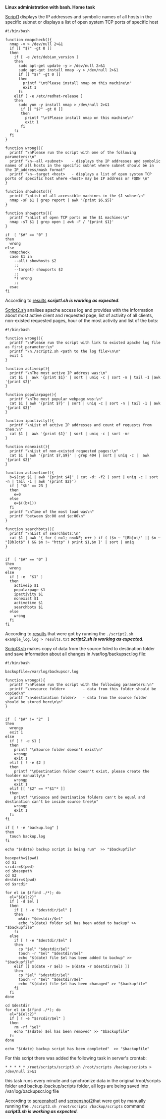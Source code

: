 **Linux administration with bash. Home task**


[Script1](script1.sh) displays the IP addresses and symbolic names of all hosts in the specific subnet or displays a list of open system TCP ports of specific host
```
#!/bin/bash

function nmapcheck(){
  nmap -v > /dev/null 2>&1
  if [[ "$?" -gt 0 ]]
  then
    if [ -e /etc/debian_version ]
    then
      sudo apt-get update -y > /dev/null 2>&1
      sudo apt-get install nmap -y > /dev/null 2>&1
      if [[ "$?" -gt 0 ]]
      then
        printf "\ntPlease install nmap on this machine\n"
        exit 1
      fi
    elif [ -e /etc/redhat-release ]
    then
      sudo yum -y install nmap > /dev/null 2>&1
       if [[ "$?" -gt 0 ]]
       then
         printf "\ntPlease install nmap on this machine\n"
         exit 1
       fi
    fi
  fi
}

function wrong(){
  printf "\nPlease run the script with one of the following parameters:\n"
  printf "\n--all <subnet>    - displays the IP addresses and symbolic names of all hosts in the specific subnet where subnet should be in the IP_address/mask format"
  printf "\n--target <host>   - displays a list of open system TCP ports of specific host where <host> may be IP address or FQDN \n"
}

function showhosts(){
  printf "\nList of all accessible machines in the $1 subnet\n"
  nmap -sP $1 | grep report | awk '{print $6,$5}'
}

function showports(){
  printf "\nList of open TCP ports on the $1 machine:\n"
  nmap -sT $1 | grep open | awk -F / '{print $1}'
}

if  [ "$#" == "0" ]
then
  wrong
else
  nmapcheck
  case $1 in
    --all) showhosts $2
    ;;
    --target) showports $2
    ;;
    *) wrong
    ;;
  esac
fi
```
According to [results](screenshots/001.JPG) ***script1.sh is working as expected***.


[Script2.sh](script2.sh) analises apache access log and provides with the information about most active client and requested page, list of activity of all clients, non-existed requested pages, hour of the most activity and list of the bots:
```
#!/bin/bash

function wrong(){
  printf "\nPlease run the script with link to existed apache log file as first parameter:\n"
  printf "\n./script2.sh <path to the log file>\n\n"
  exit 1
}

function activeip(){
  printf "\nThe most active IP address was:\n"
  cat $1 |  awk '{print $1}' | sort | uniq -c | sort -n | tail -1 |awk '{print $2}'
}

function popularpage(){
  printf "\nThe most popular webpage was:\n"
  cat $1 | awk '{print $7}' | sort | uniq -c | sort -n | tail -1 | awk '{print $2}'
}

function ipactivity(){
  printf "\nList of active IP addresses and count of requests from them:\n"
  cat $1 |  awk '{print $1}' | sort | uniq -c | sort -nr
}

function nonexist(){
  printf "\nList of non-existed requested pages:\n"
  cat $1 | awk '{print $7,$9}' | grep 404 | sort | uniq -c |  awk '{print $2}'
}

function activetime(){
  b=$(cat $1 | awk '{print $4}' | cut -d: -f2 | sort | uniq -c | sort -n | tail -1 | awk '{print $2}')
  if [ "$b" == 23 ]
  then
    e=0
  else
    e=$((b+1))
  fi
  printf "\nTime of the most load was\n"
  printf "between $b:00 and $e:00\n"
}

function searchbots(){
  printf "\nList of searchbots:\n"
  cat $1 | awk '{ for ( n=1; n<=NF; n++ ) if ( ($n ~ "[Bb]ot/" || $n ~ "[Bb]ot$" ) && $n !~ "http" ) print $1,$n }' | sort | uniq
}


if  [ "$#" == "0" ]
then
  wrong
else
  if [ -e  "$1" ]
  then
    activeip $1
    popularpage $1
    ipactivity $1
    nonexist $1
    activetime $1
    searchbots $1
  else
    wrong
  fi
fi
```

According to [results](results.txt) that were got by running the ```./script2.sh example_log.log > results.txt``` ***script2.sh is working as expected***.



[Script3.sh](script3.sh) makes copy of data from the source foled to destination folder and save information about all changes in /var/log/backupscr.log file:
```
#!/bin/bash

backupfile=/var/log/backupscr.log

function wrongp(){
  printf "\nPlease run the script with the following parameters:\n"
  printf "\n<source folder>        - data from this folder should be copied\n"
  printf "\n<destination folder>   - data from the source folder should be stored here\n\n"
}


if  [ "$#" != "2"  ]
then
  wrongp
  exit 1
else
  if [ ! -e $1 ]
  then
    printf "\nSource folder doesn't exist\n"
    wrongp
    exit 1
  elif [ ! -e $2 ]
  then
    printf "\nDestination folder doesn't exist, please create the foolder manually\n "
    wrongp
    exit 1
  elif [[ "$2" == *"$1"* ]]
  then
    printf "\nSousce and Destination folders can't be equal and destination can't be inside source tree\n"
    wrongp
    exit 1
  fi
fi

if [ ! -e "backup.log" ]
then
  touch backup.log
fi

echo "$(date) backup script is being run"  >> "$backupfile"

basepath=$(pwd)
cd $1
srcdir=$(pwd)
cd $basepath
cd $2
destdir=$(pwd)
cd $srcdir

for el in $(find ./*); do
  el="${el:2}"
  if [ -d $el ]
  then
    if [ ! -e "$destdir/$el" ]
    then
      mkdir "$destdir/$el"
      echo "$(date) folder $el has been added to backup" >> "$backupfile"
    fi
  else
    if [ ! -e "$destdir/$el" ]
    then
      cp "$el" "$destdir/$el"
      touch -r "$el" "$destdir/$el"
      echo "$(date) file $el has been added to backup" >> "$backupfile"
    elif [[ $(date -r $el) != $(date -r $destdir/$el) ]]
    then
      cp "$el" "$destdir/$el"
      touch -r "$el" "$destdir/$el"
      echo "$(date) file $el has been chanaged" >> "$backupfile"
    fi
  fi
done

cd $destdir
for el in $(find ./*); do
  el="${el:2}"
  if [ ! -e "$srcdir/$el" ]
  then
    rm -rf "$el"
    echo "$(date) $el has been removed" >> "$backupfile"
  fi
done

echo "$(date) backup script has been completed"  >> "$backupfile"
```

For this script there was added the following task in server's crontab:
```
* * * * * /root/scripts/script3.sh /root/scripts /backup/scripts > /dev/null 2>&1
```
this task runs every minute and synchronize data in the original /root/scripts folder and backup /backup/scripts folder, all logs are being saved into /var/log/backupscr.log file


According to [screenshot1](screenshots/002.JPG) and [screenshot2](screenshots/003.JPG)that were got by manually running the ```./script3.sh /root/scripts /backup/scripts``` command ***script3.sh is working as expected***.
